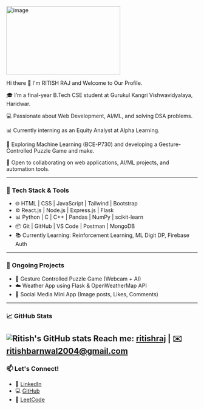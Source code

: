 <img width="300" height="180" alt="image" src="https://github.com/user-attachments/assets/fa83dba5-e8b5-4408-9750-903197cb5397" />

Hi there 👋 I'm RITISH RAJ and Welcome to Our Profile.

🎓 I’m a final-year B.Tech CSE student at Gurukul Kangri Vishwavidyalaya, Haridwar.

💻 Passionate about Web Development, AI/ML, and solving DSA problems.

📊 Currently interning as an Equity Analyst at Alpha Learning.

🧠 Exploring Machine Learning (BCE-P730) and developing a Gesture-Controlled Puzzle Game and make.

🚀 Open to collaborating on web applications, AI/ML projects, and automation tools.

---

### 🔧 Tech Stack & Tools
- 🌐 HTML | CSS | JavaScript | Tailwind | Bootstrap
- ⚙️ React.js | Node.js | Express.js | Flask
- 📊 Python | C | C++ | Pandas | NumPy | scikit-learn
- 📦 Git | GitHub | VS Code | Postman | MongoDB
- 📚 Currently Learning: Reinforcement Learning, ML Digit DP, Firebase Auth

---

### 📌 Ongoing Projects
- 🧩 Gesture Controlled Puzzle Game (Webcam + AI)
- ☁️ Weather App using Flask & OpenWeatherMap API
- 📱 Social Media Mini App (Image posts, Likes, Comments)

---

### 📈 GitHub Stats
![Ritish's GitHub stats](https://github-readme-stats.vercel.app/api?username=ritishraj&show_icons=true&theme=radical&hide_border=true)
Reach me: [ritishraj](https://www.linkedin.com/in/ritish-raj-425998268/) | ✉️ ritishbarnwal2004@gmail.com  
---

### 📫 Let's Connect!
- 🔗 [LinkedIn](https://www.linkedin.com/in/ritish-raj-425998268/)
- 💻 [GitHub](https://github.com/ritishraj)
- 🧠 [LeetCode](https://leetcode.com/u/ritishraj/)
